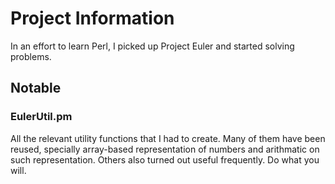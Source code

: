 # Project Information
In an effort to learn Perl, I picked up Project Euler and started solving problems. 

## Notable
### EulerUtil.pm
All the relevant utility functions that I had to create. Many of them have been reused, specially array-based representation of numbers and arithmatic on such representation. Others also turned out useful frequently. Do what you will.
